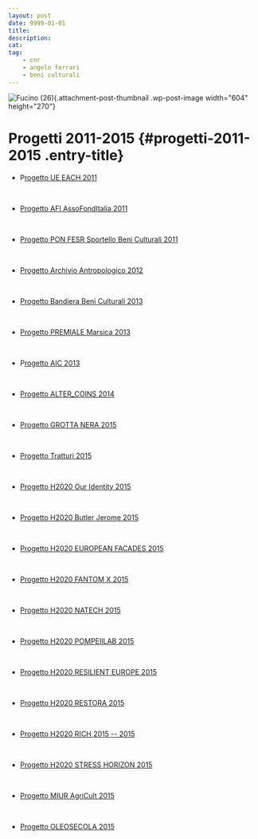 ```yaml
---
layout: post
date: 9999-01-01
title:
description:
cat:
tag:
    - cnr
    - angelo ferrari
    - beni culturali
---
```

![Fucino (26)](wp-content/uploads/2018/11/Fucino-26-604x270.jpg){.attachment-post-thumbnail .wp-post-image width="604" height="270"}

Progetti 2011-2015 {#progetti-2011-2015 .entry-title}
==================

-   P[rogetto UE EACH 2011](index4126.html?p=541 "Progetto UE EACH 2011")

&nbsp;

-   [Progetto AFI AssoFondItalia 2011](indexcfe8.html?p=507 "Progetto AFI AssoFondItalia")

&nbsp;

-   [Progetto PON FESR Sportello Beni Culturali 2011](index4808.html?p=593 "Progetto PON FESR Sportello Beni Culturali 2011")

&nbsp;

-   [Progetto Archivio Antropologico 2012](index2487.html?p=846 "Progetto Archivio Antropologico 2012")

&nbsp;

-   [Progetto Bandiera Beni Culturali 2013](wp-content/uploads/2017/03/Progetto-Bandiera-Beni-Culturali-2013.pdf)

&nbsp;

-   [Progetto PREMIALE Marsica 2013](index1cc0.html?p=668 "Progetto PREMIALE Marsica 2013")

&nbsp;

-   P[rogetto AIC 2013](index9117.html?p=858 "Progetto AIC 2013")

&nbsp;

-   [Progetto ALTER\_COINS 2014](wp-content/uploads/2017/03/Progetto-ALTER_COINS-2014.pdf)

&nbsp;

-   [Progetto GROTTA NERA 2015](wp-content/uploads/2018/10/Grotta-Nera-RADON.pdf)

&nbsp;

-   [Progetto Tratturi 2015](indexd13e.html?p=719 "Progetto Tratturi 2015")

&nbsp;

-   [Progetto H2020 Our Identity 2015](index4ab5.html?p=786 "Progetto H2020 Our Identity 2015")

&nbsp;

-   [Progetto H2020 Butler Jerome 2015](index3b2d.html?p=794 "Progetto H2020 BUTLER JEROME 2015")

&nbsp;

-   [Progetto H2020 EUROPEAN FACADES 2015](index8ae4.html?p=798 "Progetto H2020 EUROPEAN FACADES 2015")

&nbsp;

-   [Progetto H2020 FANTOM X 2015](indexe98c.html?p=802 "Progetto H2020 FANTOM X 2015")

&nbsp;

-   [Progetto H2020 NATECH 2015](index20df.html?p=806 "Progetto H2020 NATECH 2015")

&nbsp;

-   [Progetto H2020 POMPEIILAB 2015](index7efb.html?p=810 "Progetto H2020 POMPEIILAB 2015")

&nbsp;

-   [Progetto H2020 RESILIENT EUROPE 2015](index3eda.html?p=814 "Progetto H2020 RESILIENT EUROPE 2015")

&nbsp;

-   [Progetto H2020 RESTORA 2015](index094a.html?p=819 "Progetto H2020 RESTORA 2015")

&nbsp;

-   [Progetto H2020 RICH 2015 -- 2015](index3239.html?p=823 "Progetto H2020 RICH 2015 – 2015")

&nbsp;

-   [Progetto H2020 STRESS HORIZON 2015](indexc6a5.html?p=827 "Progetto H2020 STRESS HORIZON 2015")

&nbsp;

-   [Progetto MIUR AgriCult 2015](indexbefb.html?p=867 "Progetto MIUR AgriCult 2015")

&nbsp;

-   [Progetto OLEOSECOLA 2015](index87e8.html?p=491 "Progetto OLEOSECOLA 2015")

